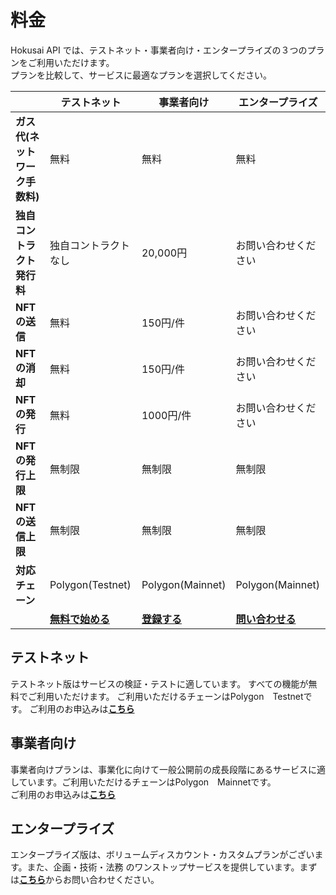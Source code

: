 # 料金

Hokusai API では、テストネット・事業者向け・エンタープライズの３つのプランをご利用いただけます。  
プランを比較して、サービスに最適なプランを選択してください。

 |  | **テストネット** | **事業者向け** | **エンタープライズ** |
| --- | --- | --- | --- |
| **ガス代(ネットワーク手数料)** | 無料 | 無料 | 無料 |
| **独自コントラクト発行料** | 独自コントラクトなし | 20,000円 | お問い合わせください |
| **NFTの送信** | 無料 | 150円/件 | お問い合わせください |
| **NFTの消却** | 無料 | 150円/件 | お問い合わせください |
| **NFTの発行** | 無料 | 1000円/件 | お問い合わせください |
| **NFTの発行上限** | 無制限 | 無制限 | 無制限 |
| **NFTの送信上限** | 無制限 | 無制限 | 無制限 |
| **対応チェーン** | Polygon(Testnet) | Polygon(Mainnet) | Polygon(Mainnet) |
| | [**無料で始める**](https://0xhokusai.notion.site/Plolygon-Testnet-42bda92114ef4c28833e38fbc6fa04e0)| [**登録する**](https://0xhokusai.notion.site/Plolygon-Testnet-42bda92114ef4c28833e38fbc6fa04e0) | [**問い合わせる**](https://hokusai.app/contact) |

## テストネット

テストネット版はサービスの検証・テストに適しています。 すべての機能が無料でご利用いただけます。 ご利用いただけるチェーンはPolygon　Testnetです。 
ご利用のお申込みは[**こちら**](https://0xhokusai.notion.site/Plolygon-Testnet-42bda92114ef4c28833e38fbc6fa04e0)

## 事業者向け
事業者向けプランは、事業化に向けて一般公開前の成長段階にあるサービスに適しています。ご利用いただけるチェーンはPolygon　Mainnetです。   
ご利用のお申込みは[**こちら**](https://0xhokusai.notion.site/Plolygon-Testnet-42bda92114ef4c28833e38fbc6fa04e0)

## エンタープライズ
エンタープライズ版は、ボリュームディスカウント・カスタムプランがございます。また、企画・技術・法務 のワンストップサービスを提供しています。まずは[**こちら**](https://hokusai.app/contact)からお問い合わせください。


